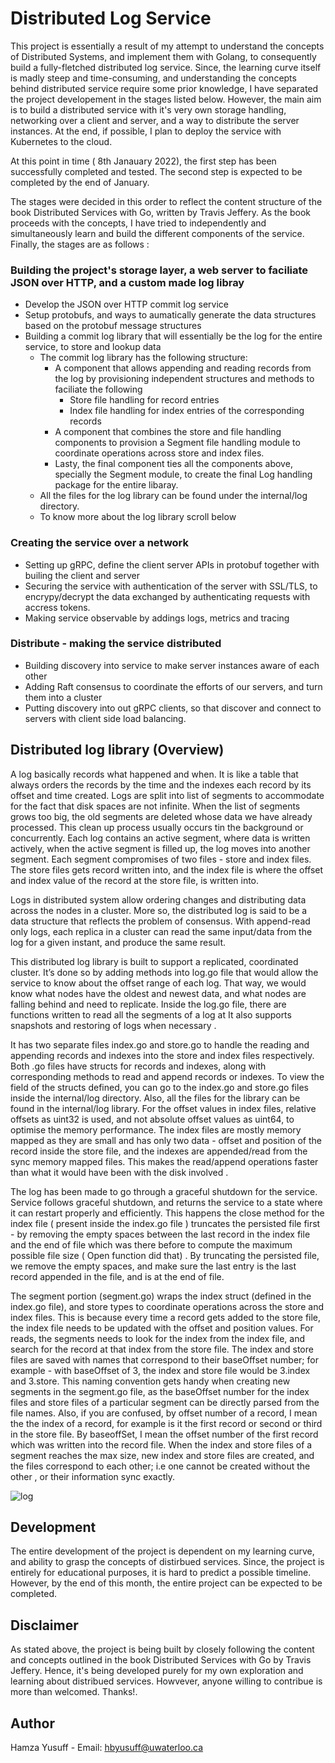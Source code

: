 # Distributed Log Service

This project is essentially a result of my attempt to understand the concepts of Distributed Systems, and implement them
with Golang, to consequently build a fully-fletched distributed log service. Since, the learning curve itself is madly steep and time-consuming, and understanding the concepts behind distributed service require some prior knowledge, I have separated the project developement in the stages listed below. However, the main aim is to build
a distributed service with it's very own storage handling, networking over a client and server, and a way to
distribute the server instances. At the end, if possible, I plan to deploy the service with Kubernetes to the cloud.

At this point in time ( 8th Janauary 2022), the first step has been successfully completed and tested. The second step is
expected to be completed by the end of January.

The stages were decided in this order to reflect the content structure of the book Distributed Services with Go, written by Travis Jeffery.
As the book proceeds with the concepts, I have tried to independently and simultaneously learn and build the different components of the service.
Finally, the stages are as follows :

 ### Building the project's storage layer, a web server to faciliate JSON over HTTP, and a custom made log libray

  - Develop the JSON over HTTP commit log service
  - Setup protobufs, and ways to aumatically generate the data structures based on the protobuf message structures
  - Building a commit log library that will essentially be the log for the entire service, to store and lookup data
    - The commit log library has the following structure:
        - A component that allows appending and reading records from the log by provisioning independent structures and methods to faciliate the following
          - Store file handling for record entries
          - Index file handling for index entries of the corresponding records
        - A component that combines the store and file handling components to provision a Segment file handling module to coordinate operations across store and index files.
        - Lasty, the final component ties all the components above, specially the Segment module, to create the final Log handling package for the entire libaray.
    - All the files for the log library can be found under the internal/log directory.
    - To know more about the log library scroll below
   
### Creating the service over a network
  - Setting up gRPC, define the client server APIs in protobuf together with builing the client and server
  - Securing the service with authentication of the server with SSL/TLS, to encrypy/decrypt the data exchanged by authenticating requests with accress tokens.
  - Making service observable by addings logs, metrics and tracing
  
### Distribute - making the service distributed
  - Building discovery into service to make server instances aware of each other
  - Adding Raft consensus to coordinate the efforts of our servers, and turn them into a cluster
  - Putting discovery into out gRPC clients, so that discover and connect to servers with client side load balancing.

## Distributed log library (Overview)

A log basically records what happened and when. It is like a table that always orders the records by the time and the indexes each record by its offset and time created. Logs are split into list of segments to accommodate for the fact that disk spaces are not infinite. When the list of segments grows too big, the old segments are deleted whose data we have already processed. This clean up process usually occurs tin the background or concurrently. Each log contains an active segment, where data is written actively, when the active segment is filled up, the log moves into another segment. Each segment compromises of two files - store and index files. The store files gets record written into, and the index file is where the offset and index value of the record at the store file, is written into.

Logs in distributed system allow ordering changes and distributing data across the nodes in a cluster. More so, the distributed log is said to be a data structure that reflects the problem of consensus. With append-read only logs, each replica in a cluster can read the same input/data from the log for a given instant, and produce the same result. 

This distributed log library is  built to support a replicated, coordinated cluster. It’s done so by adding methods into log.go file that would allow the service to know about the offset range of each log. That way, we would know what nodes have the oldest and newest data, and what nodes are falling behind and need to replicate. Inside the log.go file, there are functions written to read all the segments of a log at It also supports snapshots and restoring of logs when necessary .

It has two separate files index.go and store.go to handle the reading and appending records and indexes into the store and index files respectively. Both .go files have structs for records and indexes, along with corresponding methods to read and append records or indexes. To view the field of the structs defined, you can go to the index.go and store.go files inside the internal/log directory. Also, all the files for the library can be found in the internal/log library. For the offset values in index files, relative offsets as uint32 is used, and not absolute offset values as uint64, to optimise the memory performance. The index files are mostly memory mapped as they are small and has only two data - offset and position of the record inside the store file, and the indexes are appended/read from the sync memory mapped files. This makes the read/append operations faster than what it would have been with the disk involved .

The log has been made to go through a graceful shutdown for the service. Service follows graceful shutdown, and returns the service to a state where it can restart properly and efficiently.  This happens the close method for the index file ( present inside the index.go file ) truncates the persisted file first - by removing the empty spaces between the last record in the index file and the end of file which was there before to compute the maximum possible file size ( Open function did that) . By truncating the persisted file, we remove the empty spaces, and make sure the last entry is the last record appended in the file, and is at the end of file. 

The segment portion (segment.go) wraps the index struct (defined in the index.go file), and store types to coordinate operations across the store and index files. This is because every time a record gets added to the store file, the index file needs to be updated with the offset and position values. For reads, the segments needs to look for the index from the index file, and search for the record at that index from the store file. The index and store files
 are saved with names that correspond to their baseOffset number; for example - with baseOffset of 3, the index and store file would be 3.index and 3.store.  This naming convention gets handy when creating new segments in the segment.go file, as the baseOffset number for the index files and store files of a particular segment can be directly parsed from the file names. Also, if you are confused, by offset number of a record, I mean the the index of a record, for example is it the first record or second or third in the store file. By baseoffSet, I mean the offset number of the first record which was written into the record file. When the index and store files of a segment reaches the max size, new index and store files are created, and the files correspond to each other; i.e one cannot be created without the other , or their information sync exactly.

![log](https://user-images.githubusercontent.com/63330003/148664852-7e1e4e2d-f54d-406c-96d7-245278085860.png)

## Development 
 The entire development of the project is dependent on my learning curve, and ability to grasp the concepts of distirbued services. Since, the 
 project is entirely for educational purposes, it is hard to predict a possible timeline. However, by the end of this month, the entire project can
 be expected to be completed.

## Disclaimer
As stated above, the project is being built by closely following the content and concepts outlined in the book 
Distributed Services with Go by Travis Jeffery. Hence, it's being developed purely for my own exploration and learning about distribued services.
Howvever, anyone willing to contribue is more than welcomed. Thanks!.

## Author
Hamza Yusuff - Email: hbyusuff@uwaterloo.ca

